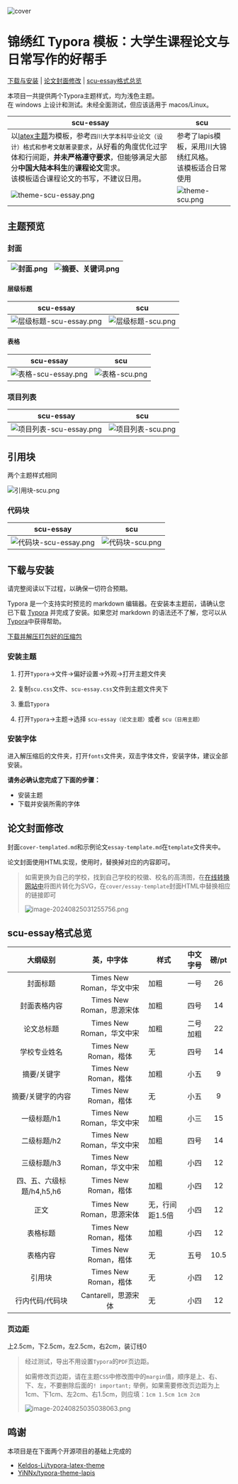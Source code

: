 ![cover](https://github.com/Sophomoresty/typora-scu-eassy-theme/blob/master/img/cover.png?raw=true)
# 锦绣红 Typora 模板：大学生课程论文与日常写作的好帮手


[下载与安装](#下载与安装) | [论文封面修改](#论文封面修改) | [scu-essay格式总览](#scu-essay格式总览) <br/>

本项目一共提供两个Typora主题样式，均为浅色主题。<br/>
在 windows 上设计和测试。未经全面测试，但应该适用于 macos/Linux。

| scu-essay                                              | scu                                                     |
| ------------------------------------------------------------ | ------------------------------------------------------------ |
| 以[latex主题](https://github.com/Keldos-Li/typora-latex-theme)为模板，参考`四川大学本科毕业论文（设计）格式和参考文献著录要求`，从好看的角度优化过字体和行间距，**并未严格遵守要求**，但能够满足大部分**中国大陆本科生**的**课程论文**需求。<br/>该模板适合课程论文的书写，不建议日用。 | 参考了lapis模板，采用川大锦绣红风格。<br />该模板适合日常使用 |
| ![theme-scu-essay.png](https://github.com/Sophomoresty/typora-scu-eassy-theme/blob/master/img/theme-scu-essay.png?raw=true) | ![theme-scu.png](https://github.com/Sophomoresty/typora-scu-eassy-theme/blob/master/img/theme-scu.png?raw=true) |



## 主题预览

### 封面

| ![封面.png](https://github.com/Sophomoresty/typora-scu-eassy-theme/blob/master/img/%E5%B0%81%E9%9D%A2.png?raw=true) | ![摘要、关键词.png](https://github.com/Sophomoresty/typora-scu-eassy-theme/blob/master/img/%E6%91%98%E8%A6%81%E3%80%81%E5%85%B3%E9%94%AE%E8%AF%8D.png?raw=true) |
| ------------------------------------------------------------ | ------------------------------------------------------------ |

#### 层级标题

|                          scu-essay                           |                             scu                              |
| :----------------------------------------------------------: | :----------------------------------------------------------: |
| ![层级标题-scu-essay.png](https://github.com/Sophomoresty/typora-scu-eassy-theme/blob/master/img/%E5%B1%82%E7%BA%A7%E6%A0%87%E9%A2%98-scu-essay.png?raw=true) | ![层级标题-scu.png](https://github.com/Sophomoresty/typora-scu-eassy-theme/blob/master/img/%E5%B1%82%E7%BA%A7%E6%A0%87%E9%A2%98-scu.png?raw=true) |

#### 表格

|                          scu-essay                           |                             scu                              |
| :----------------------------------------------------------: | :----------------------------------------------------------: |
| ![表格-scu-essay.png](https://github.com/Sophomoresty/typora-scu-eassy-theme/blob/master/img/%E8%A1%A8%E6%A0%BC-scu-essay.png?raw=true) | ![表格-scu.png](https://github.com/Sophomoresty/typora-scu-eassy-theme/blob/master/img/%E8%A1%A8%E6%A0%BC-scu.png?raw=true) |

### 项目列表

| scu-essay                                                    | scu                                                          |
| ------------------------------------------------------------ | ------------------------------------------------------------ |
| ![项目列表-scu-essay.png](https://github.com/Sophomoresty/typora-scu-eassy-theme/blob/master/img/%E9%A1%B9%E7%9B%AE%E5%88%97%E8%A1%A8-scu-essay.png?raw=true) | ![项目列表-scu.png](https://github.com/Sophomoresty/typora-scu-eassy-theme/blob/master/img/%E9%A1%B9%E7%9B%AE%E5%88%97%E8%A1%A8-scu.png?raw=true) |

## 引用块

两个主题样式相同

![引用块-scu.png](https://github.com/Sophomoresty/typora-scu-eassy-theme/blob/master/img/%E5%BC%95%E7%94%A8%E5%9D%97-scu.png?raw=true)

### 代码块

| scu-essay                                                    | scu                                                          |
| ------------------------------------------------------------ | ------------------------------------------------------------ |
| ![代码块-scu-essay.png](https://github.com/Sophomoresty/typora-scu-eassy-theme/blob/master/img/%E4%BB%A3%E7%A0%81%E5%9D%97-scu-essay.png?raw=true) | ![代码块-scu.png](https://github.com/Sophomoresty/typora-scu-eassy-theme/blob/master/img/%E4%BB%A3%E7%A0%81%E5%9D%97-scu.png?raw=true) |



## 下载与安装
请完整阅读以下过程，以确保一切符合预期。

Typora 是一个支持实时预览的 markdown 编辑器。在安装本主题前，请确认您已下载 [Typora](https://typoraio.cn/) 并完成了安装。如果您对 markdown 的语法还不了解，您可以从[Typora](https://typoraio.cn/)中获得帮助。

[下载并解压打包好的压缩包](https://github.com/Sophomoresty/typora-scu-eassy-theme/releases/tag/v0.1.0)

### 安装主题
1. 打开`Typora`->文件->偏好设置->外观->打开主题文件夹

2. 复制`scu.css`文件、`scu-essay.css`文件到主题文件夹下

3. 重启`Typora`

4. 打开`Typora`->主题->选择 `scu-essay（论文主题）`或者 `scu（日用主题）`

### 安装字体

进入解压缩后的文件夹，打开`fonts`文件夹，双击字体文件，安装字体，建议全部安装。

**请务必确认您完成了下面的步骤：**
- 安装主题
- 下载并安装所需的字体

## 论文封面修改

封面`cover-templated.md`和示例论文`essay-template.md`在`template`文件夹中。

论文封面使用HTML实现，使用时，替换掉对应的内容即可。

> 如需更换为自己的学校，找到自己学校的校徽、校名的高清图，在[在线转换网站中](https://products.aspose.app/imaging/zh-hans/conversion)将图片转化为SVG，在`cover/essay-template`封面HTML中替换相应的链接即可
>
>![image-20240825031255756.png](https://github.com/Sophomoresty/typora-scu-eassy-theme/blob/master/template/assets/image-20240825031255756.png?raw=true)

## scu-essay格式总览

|         大纲级别          |        英，中字体         | 样式            | 中文字号  | 磅/pt |
| :-----------------------: | :-----------------------: | --------------- | :-------: | :---: |
|         封面标题          | Times New Roman，华文中宋 | 加粗            |   一号    |  26   |
|       封面表格内容        | Times New Roman，思源宋体 | 加粗            |   四号    |  14   |
|        论文总标题         | Times New Roman，华文中宋 | 加粗            | 二号 加粗 |  22   |
|       学校专业姓名        |   Times New Roman，楷体   | 无              |   四号    |  14   |
|        摘要/关键字        |   Times New Roman，楷体   | 加粗            |   小五    |   9   |
|     摘要/关键字的内容     |   Times New Roman，楷体   | 无              |   小五    |   9   |
|        一级标题/h1        | Times New Roman，华文中宋 | 加粗            |   小三    |  15   |
|        二级标题/h2        | Times New Roman，华文中宋 | 加粗            |   四号    |  14   |
|        三级标题/h3        | Times New Roman，华文中宋 | 加粗            |   小四    |  12   |
| 四、五、六级标题/h4,h5,h6 |   Times New Roman，楷体   | 加粗            |   小四    |  12   |
|           正文            | Times New Roman，思源宋体 | 无，行间距1.5倍 |   小四    |  12   |
|         表格标题          |   Times New Roman，楷体   | 加粗            |   小四    |  12   |
|         表格内容          |   Times New Roman，楷体   | 无              |   五号    | 10.5  |
|          引用块           |   Times New Roman，楷体   | 无              |   小四    |  12   |
|      行内代码/代码块      |    Cantarell，思源宋体    | 无              |   小四    |  12   |

### 页边距

上2.5cm，下2.5cm，左2.5cm，右2cm，装订线0

>经过测试，导出不用设置`Typora`的`PDF`页边距。
>
>如需修改页边距，请在主题`CSS`中修改图中的`margin`值，顺序是上、右、下、左，不要删除后面的`! important;`
>举例，如果需要修改页边距为上1cm、下1cm、左2cm、右1.5cm，则应填：`1cm 1.5cm 1cm 2cm`
>
>![image-20240825035038063.png](https://github.com/Sophomoresty/typora-scu-eassy-theme/blob/master/template/assets/image-20240825035038063.png?raw=true)
>

## 鸣谢

本项目是在下面两个开源项目的基础上完成的
- [Keldos-Li/typora-latex-theme](https://github.com/Keldos-Li/typora-latex-theme)
- [YiNNx/typora-theme-lapis](https://github.com/YiNNx/typora-theme-lapis) 

